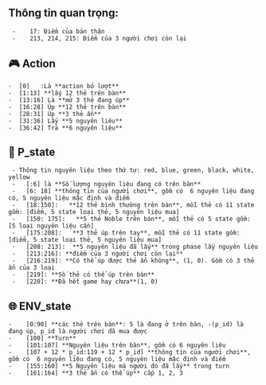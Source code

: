 ##  Thông tin quan trọng:
     -    17: Điểm của bản thân
     -    213, 214, 215: Điểm của 3 người chơi còn lại
     
## :video_game: Action
    -  [0]   :Là **action bỏ lượt**
    -  [1:13] **lấy 12 thẻ trên bàn**
    -  [13:16] Là **mở 3 thẻ đang úp**
    -  [16:28] Úp **12 thẻ trên bàn**
    -  [28:31] Úp **3 thẻ ẩn**
    -  [31:36] Lấy **5 nguyên liêu**
    -  [36:42] Trả **6 nguyên liệu**

## :bust_in_silhouette: P_state
     - Thông tin nguyên liệu theo thứ tự: red, blue, green, black, white, yellow
     -   [:6] là **Số lượng nguyên liệu đang có trên bàn**
     -   [6: 18] **thông tin của người chơi**, gồm có  6 nguyên liệu đang có, 5 nguyên liệu mặc định và điểm
     -   [18:150]:   **12 thẻ bình thường trên bàn**, mỗi thẻ có 11 state gồm: [điểm, 5 state loại thẻ, 5 nguyên liệu mua]
     -   [150: 175]:   **5 thẻ Noble trên bàn**, mỗi thẻ có 5 state gồm: [5 loại nguyên liệu cần]
     -   [175:208]:   **3 thẻ úp trên tay**, mỗi thẻ có 11 state gồm: [điểm, 5 state loại thẻ, 5 nguyên liệu mua]
     -   [208: 213]:  **5 nguyên liệu đã lấy** trong phase lấy nguyên liệu
     -   [213:216]: **điểm của 3 người chơi còn lại**
     -   [216:219]: **Có thể úp được thẻ ẩn không**, (1, 0). Gồm có 3 thẻ ẩn của 3 loại
     -   [219]: **Số thẻ có thể úp trên bàn**
     -   [220]: **Đã hết game hay chưa**(1, 0)


## :globe_with_meridians: ENV_state
    -    [0:90] **các thẻ trên bàn**: 5 là đang ở trên bàn, -(p_id) là đang úp, p_id là người chơi đã mua được
    -    [100] **Turn**
    -    [101:107] **Nguyên liệu trên bàn**, gồm có 6 nguyên liệu
    -    [107 + 12 * p_id:119 + 12 * p_id] **thông tin của người chơi**, gồm có  6 nguyên liệu đang có, 5 nguyên liệu mặc định và điểm
    -    [155:160] **5 Nguyên liệu mà người đó đã lấy** trong turn
    -    [161:164] **3 thẻ ẩn có thể úp** cấp 1, 2, 3


